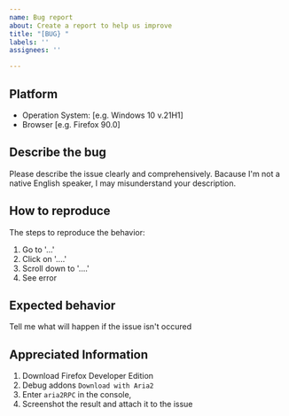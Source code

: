 ```yaml
---
name: Bug report
about: Create a report to help us improve
title: "[BUG} "
labels: ''
assignees: ''

---
```


## Platform
- Operation System: [e.g. Windows 10 v.21H1]
- Browser [e.g. Firefox 90.0]

## Describe the bug
Please describe the issue clearly and comprehensively. Bacause I'm not a native English speaker, I may misunderstand your description.

## How to reproduce
The steps to reproduce the behavior:
1. Go to '...'
2. Click on '....'
3. Scroll down to '....'
4. See error

## Expected behavior
Tell me what will happen if the issue isn't occured

## Appreciated Information
1. Download Firefox Developer Edition
2. Debug addons `Download with Aria2`
3. Enter `aria2RPC` in the console,
4. Screenshot the result and attach it to the issue
